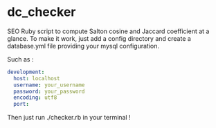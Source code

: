 # dc_checker
SEO Ruby script to compute Salton cosine and Jaccard coefficient at a glance.
To make it work, just add a config directory and create a database.yml file providing your mysql configuration.

Such as :

``` yml
development:
  host: localhost
  username: your_username
  password: your_password
  encoding: utf8
  port:
```

Then just run ./checker.rb in your terminal !

